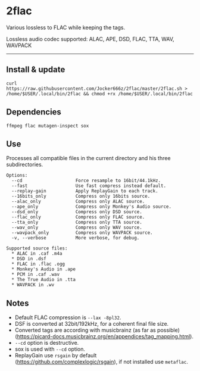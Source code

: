 # 2flac

Various lossless to FLAC while keeping the tags.

Lossless audio codec supported: ALAC, APE, DSD, FLAC, TTA, WAV, WAVPACK

--------------------------------------------------------------------------------------------------
## Install & update
`curl https://raw.githubusercontent.com/Jocker666z/2flac/master/2flac.sh > /home/$USER/.local/bin/2flac && chmod +rx /home/$USER/.local/bin/2flac`

## Dependencies
`ffmpeg flac mutagen-inspect sox`

## Use
Processes all compatible files in the current directory and his three subdirectories.
```
Options:
  --cd                    Force resample to 16bit/44.1kHz.
  --fast                  Use fast compress instead default.
  --replay-gain           Apply ReplayGain to each track.
  --16bits_only           Compress only 16bits source.
  --alac_only             Compress only ALAC source.
  --ape_only              Compress only Monkey's Audio source.
  --dsd_only              Compress only DSD source.
  --flac_only             Compress only FLAC source.
  --tta_only              Compress only TTA source.
  --wav_only              Compress only WAV source.
  --wavpack_only          Compress only WAVPACK source.
  -v, --verbose           More verbose, for debug.

Supported source files:
  * ALAC in .caf .m4a
  * DSD in .dsf
  * FLAC in .flac .ogg
  * Monkey's Audio in .ape
  * PCM in .caf .wav
  * The True Audio in .tta
  * WAVPACK in .wv
```

## Notes
* Default FLAC compression is `--lax -8pl32`.
* DSF is converted at 32bit/192kHz, for a coherent final file size.
* Converted tags are according with musicbrainz (as far as possible) (https://picard-docs.musicbrainz.org/en/appendices/tag_mapping.html).
* `--cd` option is destructive.
* sox is used with `--cd` option.
* ReplayGain use `rsgain` by default (https://github.com/complexlogic/rsgain), if not installed use `metaflac`.
